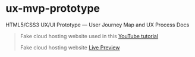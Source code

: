 # ux-mvp-prototype
HTML5/CSS3 UX/UI Prototype — User Journey Map and UX Process Docs

> Fake cloud hosting website used in this [YouTube tutorial](https://www.youtube.com/watch?v=p0bGHP-PXD4)
> 
> Fake cloud hosting website [Live Preview](https://zen-carson-c10c9f.netlify.app)

